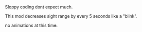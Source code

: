 Sloppy coding dont expect much.

This mod decreases sight range by every 5 seconds like a "blink".

no animations at this time.
